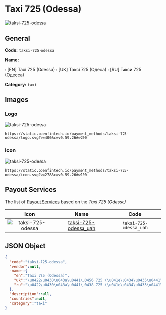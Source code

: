 
# Taxi 725 (Odessa) 
![taksi-725-odessa](https://static.openfintech.io/payment_methods/taksi-725-odessa/logo.svg?w=400&c=v0.59.26#w200)  

## General 
**Code:** `taksi-725-odessa` 
 
**Name:** 
 
:	[EN] Taxi 725 (Odessa) 
:	[UK] Таксі 725 (Одеса) 
:	[RU] Такси 725 (Одесса) 
 
**Category:** `taxi` 
 

## Images 

### Logo 
![taksi-725-odessa](https://static.openfintech.io/payment_methods/taksi-725-odessa/logo.svg?w=400&c=v0.59.26#w200)  

```
https://static.openfintech.io/payment_methods/taksi-725-odessa/logo.svg?w=400&c=v0.59.26#w200
```  

### Icon 
![taksi-725-odessa](https://static.openfintech.io/payment_methods/taksi-725-odessa/icon.svg?w=278&c=v0.59.26#w100)  

```
https://static.openfintech.io/payment_methods/taksi-725-odessa/icon.svg?w=278&c=v0.59.26#w100
```  

## Payout Services 
 
The list of [Payout Services](/payout-services/) based on the _Taxi 725 (Odessa)_ 

|Icon|Name|Code| 
|:---:|:---:|:---:| 
|![taksi-725-odessa](https://static.openfintech.io/payout_methods/taksi-725-odessa/icon.svg?w=278&c=v0.59.26#w40) |[taksi-725-odessa_uah](/payout-services/taksi-725-odessa_uah/)|`taksi-725-odessa_uah`| 
 

## JSON Object 

```json
{
  "code":"taksi-725-odessa",
  "vendor":null,
  "name":{
    "en":"Taxi 725 (Odessa)",
    "uk":"\u0422\u0430\u043a\u0441\u0456 725 (\u041e\u0434\u0435\u0441\u0430)",
    "ru":"\u0422\u0430\u043a\u0441\u0438 725 (\u041e\u0434\u0435\u0441\u0441\u0430)"
  },
  "description":null,
  "countries":null,
  "category":"taxi"
}
```  
